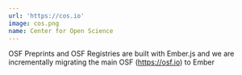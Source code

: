 ```yaml
---
url: 'https://cos.io'
image: cos.png
name: Center for Open Science
---
```

OSF Preprints and OSF Registries are built with Ember.js and we are incrementally migrating the main OSF (https://osf.io) to Ember